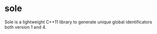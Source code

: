 sole
====

Sole is a lightweight C++11 library to generate unique global identificators both version 1 and 4.
